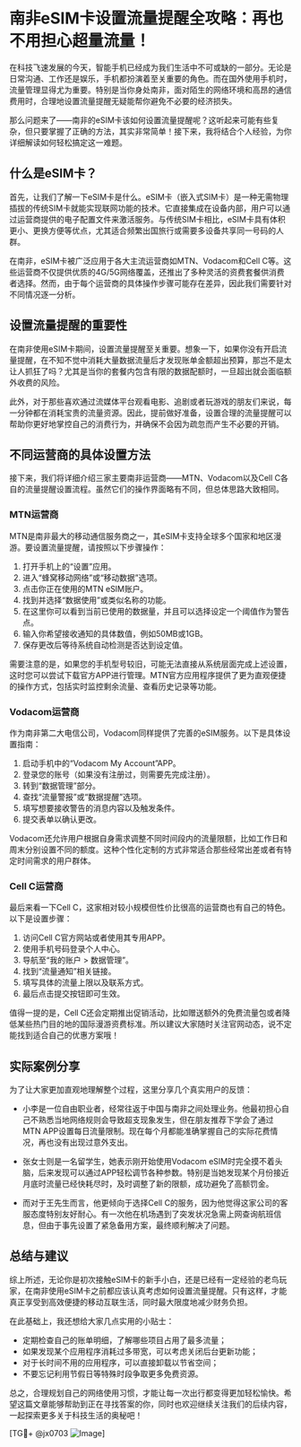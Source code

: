 # 南非eSIM卡设置流量提醒全攻略：再也不用担心超量流量！

在科技飞速发展的今天，智能手机已经成为我们生活中不可或缺的一部分。无论是日常沟通、工作还是娱乐，手机都扮演着至关重要的角色。而在国外使用手机时，流量管理显得尤为重要。特别是当你身处南非，面对陌生的网络环境和高昂的通信费用时，合理地设置流量提醒无疑能帮你避免不必要的经济损失。

那么问题来了——南非的eSIM卡该如何设置流量提醒呢？这听起来可能有些复杂，但只要掌握了正确的方法，其实非常简单！接下来，我将结合个人经验，为你详细解读如何轻松搞定这一难题。

## 什么是eSIM卡？

首先，让我们了解一下eSIM卡是什么。eSIM卡（嵌入式SIM卡）是一种无需物理插拔的传统SIM卡就能实现联网功能的技术。它直接集成在设备内部，用户可以通过运营商提供的电子配置文件来激活服务。与传统SIM卡相比，eSIM卡具有体积更小、更换方便等优点，尤其适合频繁出国旅行或需要多设备共享同一号码的人群。

在南非，eSIM卡被广泛应用于各大主流运营商如MTN、Vodacom和Cell C等。这些运营商不仅提供优质的4G/5G网络覆盖，还推出了多种灵活的资费套餐供消费者选择。然而，由于每个运营商的具体操作步骤可能存在差异，因此我们需要针对不同情况逐一分析。

## 设置流量提醒的重要性

在南非使用eSIM卡期间，设置流量提醒至关重要。想象一下，如果你没有开启流量提醒，在不知不觉中消耗大量数据流量后才发现账单金额超出预算，那岂不是太让人抓狂了吗？尤其是当你的套餐内包含有限的数据配额时，一旦超出就会面临额外收费的风险。

此外，对于那些喜欢通过流媒体平台观看电影、追剧或者玩游戏的朋友们来说，每一分钟都在消耗宝贵的流量资源。因此，提前做好准备，设置合理的流量提醒可以帮助你更好地掌控自己的消费行为，并确保不会因为疏忽而产生不必要的开销。

## 不同运营商的具体设置方法

接下来，我们将详细介绍三家主要南非运营商——MTN、Vodacom以及Cell C各自的流量提醒设置流程。虽然它们的操作界面略有不同，但总体思路大致相同。

### MTN运营商

MTN是南非最大的移动通信服务商之一，其eSIM卡支持全球多个国家和地区漫游。要设置流量提醒，请按照以下步骤操作：

1. 打开手机上的“设置”应用。
2. 进入“蜂窝移动网络”或“移动数据”选项。
3. 点击你正在使用的MTN eSIM账户。
4. 找到并选择“数据使用”或类似名称的功能。
5. 在这里你可以看到当前已使用的数据量，并且可以选择设定一个阈值作为警告点。
6. 输入你希望接收通知的具体数值，例如50MB或1GB。
7. 保存更改后等待系统自动检测是否达到设定值。

需要注意的是，如果您的手机型号较旧，可能无法直接从系统层面完成上述设置，这时您可以尝试下载官方APP进行管理。MTN官方应用程序提供了更为直观便捷的操作方式，包括实时监控剩余流量、查看历史记录等功能。

### Vodacom运营商

作为南非第二大电信公司，Vodacom同样提供了完善的eSIM服务。以下是具体设置指南：

1. 启动手机中的“Vodacom My Account”APP。
2. 登录您的账号（如果没有注册过，则需要先完成注册）。
3. 转到“数据管理”部分。
4. 查找“流量警报”或“数据提醒”选项。
5. 填写想要接收警告的消息内容以及触发条件。
6. 提交表单以确认更改。

Vodacom还允许用户根据自身需求调整不同时间段内的流量限额，比如工作日和周末分别设置不同的额度。这种个性化定制的方式非常适合那些经常出差或者有特定时间需求的用户群体。

### Cell C运营商

最后来看一下Cell C，这家相对较小规模但性价比很高的运营商也有自己的特色。以下是设置步骤：

1. 访问Cell C官方网站或者使用其专用APP。
2. 使用手机号码登录个人中心。
3. 导航至“我的账户 > 数据管理”。
4. 找到“流量通知”相关链接。
5. 填写具体的流量上限以及联系方式。
6. 最后点击提交按钮即可生效。

值得一提的是，Cell C还会定期推出促销活动，比如赠送额外的免费流量包或者降低某些热门目的地的国际漫游资费标准。所以建议大家随时关注官网动态，说不定能找到适合自己的优惠方案哦！

## 实际案例分享

为了让大家更加直观地理解整个过程，这里分享几个真实用户的反馈：

- 小李是一位自由职业者，经常往返于中国与南非之间处理业务。他最初担心自己不熟悉当地网络规则会导致超支现象发生，但在朋友推荐下学会了通过MTN APP设置每日流量限制。现在每个月都能准确掌握自己的实际花费情况，再也没有出现过意外支出。

- 张女士则是一名留学生，她表示刚开始使用Vodacom eSIM时完全摸不着头脑，后来发现可以通过APP轻松调节各种参数。特别是当她发现某个月份接近月底时流量已经快耗尽时，及时调整了新的限额，成功避免了高额罚金。

- 而对于王先生而言，他更倾向于选择Cell C的服务，因为他觉得这家公司的客服态度特别友好耐心。有一次他在机场遇到了突发状况急需上网查询航班信息，但由于事先设置了紧急备用方案，最终顺利解决了问题。

## 总结与建议

综上所述，无论你是初次接触eSIM卡的新手小白，还是已经有一定经验的老鸟玩家，在南非使用eSIM卡之前都应该认真考虑如何设置流量提醒。只有这样，才能真正享受到高效便捷的移动互联生活，同时最大限度地减少财务负担。

在此基础上，我还想给大家几点实用的小贴士：

- 定期检查自己的账单明细，了解哪些项目占用了最多流量；
- 如果发现某个应用程序消耗过多带宽，可以考虑关闭后台更新功能；
- 对于长时间不用的应用程序，可以直接卸载以节省空间；
- 不要忘记利用节假日等特殊时段争取更多免费资源。

总之，合理规划自己的网络使用习惯，才能让每一次出行都变得更加轻松愉快。希望这篇文章能够帮助到正在寻找答案的你，同时也欢迎继续关注我们的后续内容，一起探索更多关于科技生活的奥秘吧！

[TG💪+ @jx0703 ![Image](https://github.com/user-attachments/assets/dbca1d08-cadb-493c-b0ec-ad6f7a83f270)]